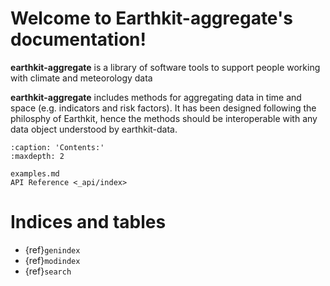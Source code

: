 # Welcome to Earthkit-aggregate's documentation!

**earthkit-aggregate** is a library of software tools to support people working with climate and meteorology data

**earthkit-aggregate** includes methods for aggregating data in time and space
(e.g. indicators and risk factors).
It has been designed following the philosphy of Earthkit, hence the methods should be interoperable with any
data object understood by earthkit-data.

```{toctree}
:caption: 'Contents:'
:maxdepth: 2

examples.md
API Reference <_api/index>
```

# Indices and tables

- {ref}`genindex`
- {ref}`modindex`
- {ref}`search`
